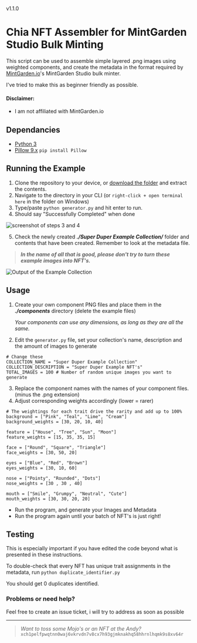 v1.1.0
# Chia NFT Assembler for MintGarden Studio Bulk Minting 
This script can be used to assemble simple layered .png images using weighted components,
and create the metadata in the format required by [MintGarden.io](mintgarden.io)'s
MintGarden Studio bulk minter.

I've tried to make this as beginner friendly as possible.

#### Disclaimer:
* I am not affiliated with MintGarden.io


## Dependancies
- [Python 3](https://www.python.org/downloads/)
- [Pillow 9.x](https://pillow.readthedocs.io/en/stable/) `pip install Pillow`

## Running the Example
1. Clone the repository to your device, or [download the folder](https://github.com/andrewhstovell/Chia-NFT-Assembler-for-MintGarden-Bulk/archive/refs/heads/main.zip) and extract the contents.
2. Navigate to the directory in your CLI (or `right-click + open terminal here` in the folder on Windows)
3. Type/paste `python generator.py` and hit enter to run.
4. Should say "Successfully Completed" when done

![screenshot of steps 3 and 4](https://bafkreicxbxowibvripbzzfu5egp27kyfc2krscsynrbapowgcanec3hb5i.ipfs.nftstorage.link/)

5. Check the newly created ***./Super Duper Example Collection/*** folder and contents that have been created. Remember to look at the metadata file.

> ***In the name of all that is good, please don't try to turn these example images into NFT's.***

![Output of the Example Collection](https://bafybeibdujcp44qpw4s7shz66ekybpuqpjwi72bijpm2zzqvmjhwapoj2u.ipfs.nftstorage.link/)

## Usage
1. Create your own component PNG files and place them in the ***./components*** directory (delete the example files)

    *Your components can use any dimensions, as long as they are all the same.*

2. Edit the `generator.py` file, set your collection's name, description and the amount of images to generate
```
# Change these
COLLECTION_NAME = "Super Duper Example Collection"
COLLECTION_DESCRIPTION = "Super Duper Example NFT's"
TOTAL_IMAGES = 100 # Number of random unique images you want to generate
```
3. Replace the component names with the names of your component files. (minus the .png extension)
4. Adjust corresponding weights accordingly (lower = rarer)
```
# The weightings for each trait drive the rarity and add up to 100%
background = ["Pink", "Teal", "Lime", "Cream"]
background_weights = [30, 20, 10, 40] 

feature = ["House", "Tree", "Sun", "Moon"]
feature_weights = [15, 35, 35, 15] 

face = ["Round", "Square", "Triangle"]
face_weights = [30, 50, 20]

eyes = ["Blue", "Red", "Brown"]
eyes_weights = [30, 10, 60]

nose = ["Pointy", "Rounded", "Dots"]
nose_weights = [30 , 30 , 40]

mouth = ["Smile", "Grumpy", "Neutral", "Cute"]
mouth_weights = [30, 30, 20, 20]
```
* Run the program, and generate your Images and Metadata
* Run the program again until your batch of NFT's is just right!

## Testing
This is especially important if you have edited the code beyond what is presented in these instructions. 

To double-check that every NFT has unique trait assignments in the metadata, 
run `python duplicate_identifier.py`

You should get 0 duplicates identified.

### Problems or need help?
Feel free to create an issue ticket, i will try to address as soon as possible

----
> *Want to toss some Mojo's or an NFT at the Andy?* <br/>
`xch1pelfpwqtnn0waj6vkrvdn7v8cx7h93gjmknakhq58hhrnlhqmk9s8xv64r`